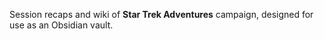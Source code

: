Session recaps and wiki of **Star Trek Adventures** campaign, designed for use as an Obsidian vault.
